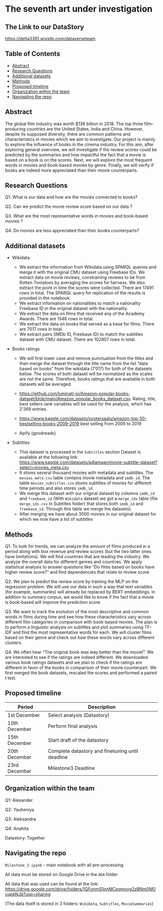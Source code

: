 # The seventh art under investigation

## The Link to our DataStory

https://delta3361.wixsite.com/dataverseteam

## Table of Contents
- [Abstract](#abstract)
- [Research Questions](#research-questions)
- [Additional datasets](#additional-datasets)
- [Methods](#methods)
- [Proposed timeline](#proposed-timeline)
- [Organization within the team](#organization-within-the-team)
- [Navigating the repo](#navigating-the-repo)


## Abstract
The global film industry was worth $136 billion in 2018. The top three film-producing countries are the United States, India and China. However, despite its supposed diversity, there are common patterns and characteristics in movies which we aim to investigate. Our project is mainly to explore the influence of books in the cinema industry. For this aim, after exploring general overview, we will investigate if the review scores could be predicted by the summaries and how impactful the fact that a movie is based on a book is on the scores. Next, we will explore the most frequent words in movies and book-based movies by genre. Finally, we will verify if books are indeed more appreciated than their movie counterparts.    


## Research Questions

Q1. What is our data and how are the movies connected to books?

Q2. Can we predict the movie review score based on our data ?

Q3. What are the most representative words in movies and book-based movies ? 

Q4. Do movies are less appreciated than their books counterparts?    

## Additional datasets
- Wikidata
 
  - We extract the information from Wikidata using SPARQL queries and merge it with the original CMU dataset using Freebase IDs. We extract data on movie reviews, constraining reviews to be from Rotten Tomatoes by averaging the scores for fairness. We also extract the point in time the scores were collected. There are 17491 rows in total. The SPARQL query for replication of the results is provided in the notebook.
  - We extract information on nationalities to match a nationality Freebase ID in the original dataset with the nationality.
  - We extract the data on films that received any of the  Academy Awards. There are 1546 rows in total.
  - We extract the data on books that served as a base for films. There are 7017 rows in total.
  - We extract pairs (IMDb ID, Freebase ID) to match the subtitles dataset with CMU dataset. There are 102807 rows in total.
  
- Books ratings

  - We will first lower case and remove punctuation from the titles and then merge the dataset through the title name from the list ”data based on books” from the wikidata (7’017) for both of the datasets below. The scores of both dataset will be normalized as the scales are not the same. Therefore, books ratings that are available in both datasets will be averaged. 

  - https://github.com/luminati-io/Amazon-popular-books-dataset/blob/main/Amazon_popular_books_dataset.csv. Rating, title, best sellers rank variables will be used for the analysis, which has 2’269 entries.
  - https://www.kaggle.com/datasets/sootersaalu/amazon-top-50-bestselling-books-2009-2019  best selling from 2009 to 2019
  - Apify (goodreads)



  
- Subtitles
  - This dataset is processed in the `Subtitles` section
  Dataset is available at the following link: https://www.kaggle.com/datasets/adiamaan/movie-subtitle-dataset?select=movies_meta.csv
  - It stores several thousand movies with metadata and subtitles.
  The `movies_meta.csv` table contains movie metadata and `imdb_id`.
  The table `movies_subtitles.csv` stores subtitles of movies for different time periods and also stores `imdb_id`.
  - We merge this dataset with our original dataset by columns `imdb_id` and `freebase_id`
  (With `Wikidata` dataset we got a `merge_ids` table (file `merge_ids.csv` in Subtitles folder) that stores both `imdb_id` and `freebase_id`. Through this table we merge the datasets).
  - After merging we have about 3000 movies in our original dataset for which we now have a list of subtitles






## Methods

Q1. To look for trends, we can analyze the amount of films produced in a period along with box revenue and review scores (but the two latter ones have limitations). We will find countries that are leading the industry. 
We analyze the overall data for different genres and countries. We apply statistical analysis to answer questions like “Do films based on books have higher review score?” and find dependencies that relate to review score. 

Q2. We plan to predict the review score by training the MLP on the regression problem. We will use our data in such a way that text variables (for example, summaries) will already be replaced by BERT embeddings. in addition to summary corpus, we would like to know if the fact that a movie is book-based will improve the prediction score.

Q3. We want to track the evolution of the most descriptive and common words in films during time and see how these characteristics vary across different film categories in comparison with book-based movies. The plan is to perform a linguistic analysis on subtitles and plot summaries using TF-IDF and find the most representative words for each. We will cluster films based on their genre and check out how these words vary across different clusters.

Q4. We often hear “The original book was way better than the movie!”. 
We are interested to see if the ratings are indeed different. We downloaded various book ratings datasets and we plan to check if the ratings are different in favor of the books in comparison of their movie counterpart.
We first merged the book datasets, rescaled the scores and performed a paired t test. 



## Proposed timeline

| Period                 | Description               |
| ---------------------- | ------------------------- |
|     1st December                   |            Select analysis (Datastory)                |
|          10th December              |               Perform final analysis |
|  15th December  |    Start draft of the datastory     |
| 20th December   | Complete datastory and finetuning until deadline |
| 23rd December | Milestone3 Deadline |


 
## Organization within the team
Q1: Alexander

Q2: Yauheniya

Q3: Aleksandra

Q4: Anahita

Datastory: Together

## Navigating the repo
`Milestone_3.ipynb` - main notebook with all pre-processing

All data must be stored on Google Drive in the `ADA` folder

All data that was used can be found at the link: https://drive.google.com/drive/folders/1QFonmS1qnMCpgmxvg2zBNm0M0cqpkNJb?usp=sharing

(The data itself is stored in 3 folders: `WikiData`, `Subtitles`, `MovieSummaries`)


